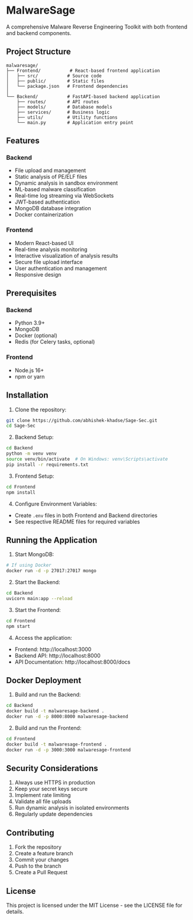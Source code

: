 # MalwareSage

A comprehensive Malware Reverse Engineering Toolkit with both frontend and backend components.

## Project Structure

```
malwaresage/
├── Frontend/           # React-based frontend application
│   ├── src/           # Source code
│   ├── public/        # Static files
│   └── package.json   # Frontend dependencies
│
└── Backend/           # FastAPI-based backend application
    ├── routes/        # API routes
    ├── models/        # Database models
    ├── services/      # Business logic
    ├── utils/         # Utility functions
    └── main.py        # Application entry point
```

## Features

### Backend
- File upload and management
- Static analysis of PE/ELF files
- Dynamic analysis in sandbox environment
- ML-based malware classification
- Real-time log streaming via WebSockets
- JWT-based authentication
- MongoDB database integration
- Docker containerization

### Frontend
- Modern React-based UI
- Real-time analysis monitoring
- Interactive visualization of analysis results
- Secure file upload interface
- User authentication and management
- Responsive design

## Prerequisites

### Backend
- Python 3.9+
- MongoDB
- Docker (optional)
- Redis (for Celery tasks, optional)

### Frontend
- Node.js 16+
- npm or yarn

## Installation

1. Clone the repository:
```bash
git clone https://github.com/abhishek-khadse/Sage-Sec.git
cd Sage-Sec
```

2. Backend Setup:
```bash
cd Backend
python -m venv venv
source venv/bin/activate  # On Windows: venv\Scripts\activate
pip install -r requirements.txt
```

3. Frontend Setup:
```bash
cd Frontend
npm install
```

4. Configure Environment Variables:
- Create `.env` files in both Frontend and Backend directories
- See respective README files for required variables

## Running the Application

1. Start MongoDB:
```bash
# If using Docker
docker run -d -p 27017:27017 mongo
```

2. Start the Backend:
```bash
cd Backend
uvicorn main:app --reload
```

3. Start the Frontend:
```bash
cd Frontend
npm start
```

4. Access the application:
- Frontend: http://localhost:3000
- Backend API: http://localhost:8000
- API Documentation: http://localhost:8000/docs

## Docker Deployment

1. Build and run the Backend:
```bash
cd Backend
docker build -t malwaresage-backend .
docker run -d -p 8000:8000 malwaresage-backend
```

2. Build and run the Frontend:
```bash
cd Frontend
docker build -t malwaresage-frontend .
docker run -d -p 3000:3000 malwaresage-frontend
```

## Security Considerations

1. Always use HTTPS in production
2. Keep your secret keys secure
3. Implement rate limiting
4. Validate all file uploads
5. Run dynamic analysis in isolated environments
6. Regularly update dependencies

## Contributing

1. Fork the repository
2. Create a feature branch
3. Commit your changes
4. Push to the branch
5. Create a Pull Request

## License

This project is licensed under the MIT License - see the LICENSE file for details. 
